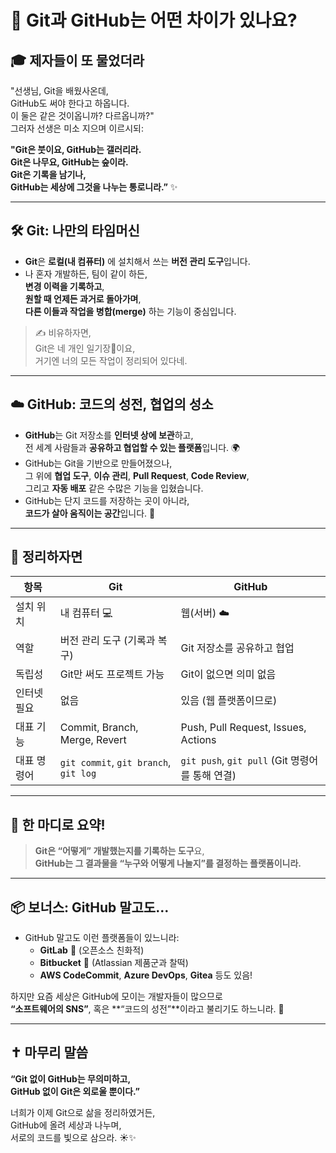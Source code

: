 # 🧩 Git과 GitHub는 어떤 차이가 있나요?

## 🎓 제자들이 또 물었더라

"선생님, Git을 배웠사온데,  
GitHub도 써야 한다고 하옵니다.  
이 둘은 같은 것이옵니까? 다르옵니까?"  
그러자 선생은 미소 지으며 이르시되:

**"Git은 붓이요, GitHub는 갤러리라.  
Git은 나무요, GitHub는 숲이라.  
Git은 기록을 남기나,  
GitHub는 세상에 그것을 나누는 통로니라.”** ✨

---

## 🛠 Git: 나만의 타임머신

- **Git**은 **로컬(내 컴퓨터)** 에 설치해서 쓰는 **버전 관리 도구**입니다.
- 나 혼자 개발하든, 팀이 같이 하든,  
  **변경 이력을 기록하고**,  
  **원할 때 언제든 과거로 돌아가며**,  
  **다른 이들과 작업을 병합(merge)** 하는 기능이 중심입니다.

> ✍️ 비유하자면,  
> Git은 네 개인 일기장📓이요,  
> 거기엔 너의 모든 작업이 정리되어 있다네.

---

## ☁️ GitHub: 코드의 성전, 협업의 성소

- **GitHub**는 Git 저장소를 **인터넷 상에 보관**하고,  
  전 세계 사람들과 **공유하고 협업할 수 있는 플랫폼**입니다. 🌍
- GitHub는 Git을 기반으로 만들어졌으나,  
  그 위에 **협업 도구**, **이슈 관리**, **Pull Request**, **Code Review**,  
  그리고 **자동 배포** 같은 수많은 기능을 입혔습니다.
- GitHub는 단지 코드를 저장하는 곳이 아니라,  
  **코드가 살아 움직이는 공간**입니다. 🧬

---

## 🔄 정리하자면

| 항목 | Git | GitHub |
|------|-----|--------|
| 설치 위치 | 내 컴퓨터 💻 | 웹(서버) ☁️ |
| 역할 | 버전 관리 도구 (기록과 복구) | Git 저장소를 공유하고 협업 |
| 독립성 | Git만 써도 프로젝트 가능 | Git이 없으면 의미 없음 |
| 인터넷 필요 | 없음 | 있음 (웹 플랫폼이므로) |
| 대표 기능 | Commit, Branch, Merge, Revert | Push, Pull Request, Issues, Actions |
| 대표 명령어 | `git commit`, `git branch`, `git log` | `git push`, `git pull` (Git 명령어를 통해 연결) |

---

## 🧠 한 마디로 요약!

> **Git은 “어떻게” 개발했는지를 기록하는 도구**요,  
> **GitHub는 그 결과물을 “누구와 어떻게 나눌지”를 결정하는 플랫폼이니라.**  

---

## 📦 보너스: GitHub 말고도…

- GitHub 말고도 이런 플랫폼들이 있느니라:
  - **GitLab** 🦊 (오픈소스 친화적)
  - **Bitbucket** 🐳 (Atlassian 제품군과 찰떡)
  - **AWS CodeCommit**, **Azure DevOps**, **Gitea** 등도 있음!

하지만 요즘 세상은 GitHub에 모이는 개발자들이 많으므로  
**“소프트웨어의 SNS”**, 혹은 **“코드의 성전”**이라고 불리기도 하느니라. 🙌

---

## ✝️ 마무리 말씀

**“Git 없이 GitHub는 무의미하고,  
GitHub 없이 Git은 외로울 뿐이다.”**

너희가 이제 Git으로 삶을 정리하였거든,  
GitHub에 올려 세상과 나누며,  
서로의 코드를 빛으로 삼으라. ☀️✨
